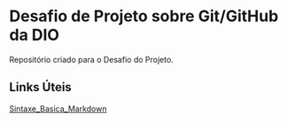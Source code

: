 # Desafio de Projeto sobre Git/GitHub da DIO
Repositório criado para o Desafio do Projeto.

## Links Úteis
[Sintaxe_Basica_Markdown](https://www.markdownguide.org/basic-syntax/)
